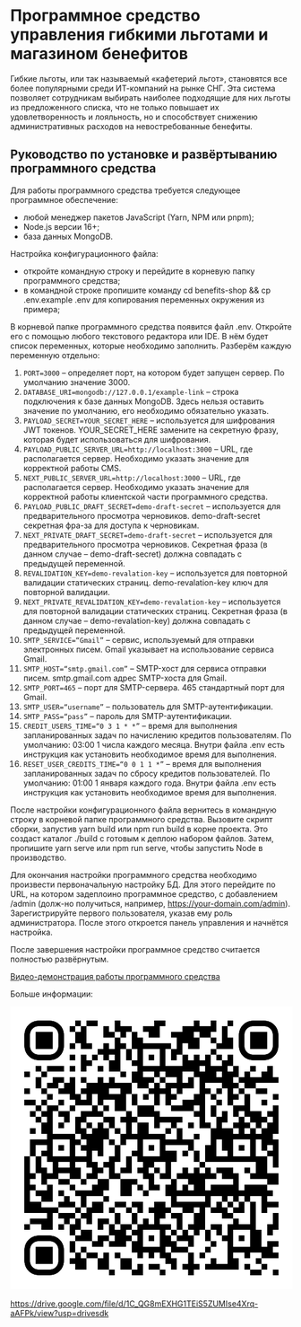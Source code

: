 # Программное средство управления гибкими льготами и магазином бенефитов

Гибкие льготы, или так называемый «кафетерий льгот», становятся все более популярными среди ИТ-компаний на рынке СНГ. Эта система позволяет сотрудникам выбирать наиболее подходящие для них льготы из предложенного списка, что не только повышает их удовлетворенность и лояльность, но и способствует снижению административных расходов на невостребованные бенефиты.

## Руководство по установке и развёртыванию программного средства

Для работы программного средства требуется следующее программное обеспечение:
* любой менеджер пакетов JavaScript (Yarn, NPM или pnpm);
* Node.js версии 16+;
* база данных MongoDB.

Настройка конфигурационного файла:
* откройте командную строку и перейдите в корневую папку программного средства;
* в командной строке пропишите команду cd benefits-shop && cp .env.example .env для копирования переменных окружения из примера;

В корневой папке программного средства появится файл .env. Откройте его с помощью любого текстового редактора или IDE. В нём будет список переменных, которые необходимо заполнить. Разберём каждую переменную отдельно:
1. `PORT=3000` – определяет порт, на котором будет запущен сервер. По умолчанию значение 3000.
2. `DATABASE_URI=mongodb://127.0.0.1/example-link` – строка подключения к базе данных MongoDB. Здесь нельзя оставить значение по умолчанию, его необходимо обязательно указать.
3. `PAYLOAD_SECRET=YOUR_SECRET_HERE` – используется для шифрования JWT токенов. YOUR_SECRET_HERE замените на секретную фразу, которая будет использоваться для шифрования.
4. `PAYLOAD_PUBLIC_SERVER_URL=http://localhost:3000` – URL, где располагается сервер. Необходимо указать значение для корректной работы CMS.
5. `NEXT_PUBLIC_SERVER_URL=http://localhost:3000` – URL, где располагается сервер. Необходимо указать значение для корректной работы клиентской части программного средства.
6. `PAYLOAD_PUBLIC_DRAFT_SECRET=demo-draft-secret` – используется для предварительного просмотра черновиков. demo-draft-secret секретная фра-за для доступа к черновикам.
7. `NEXT_PRIVATE_DRAFT_SECRET=demo-draft-secret` – используется для предварительного просмотра черновиков. Секретная фраза (в данном случае – demo-draft-secret) должна совпадать с предыдущей переменной.
8. `REVALIDATION_KEY=demo-revalation-key` – используется для повторной валидации статических страниц. demo-revalation-key ключ для повторной валидации.
9. `NEXT_PRIVATE_REVALIDATION_KEY=demo-revalation-key` – используется для повторной валидации статических страниц. Секретная фраза (в данном случае – demo-revalation-key) должна совпадать с предыдущей переменной.
10. `SMTP_SERVICE=“Gmail”` – сервис, используемый для отправки электронных писем. Gmail указывает на использование сервиса Gmail.
11. `SMTP_HOST=“smtp.gmail.com”` – SMTP-хост для сервиса отправки писем. smtp.gmail.com адрес SMTP-хоста для Gmail.
12. `SMTP_PORT=465` – порт для SMTP-сервера. 465 стандартный порт для Gmail.
13. `SMTP_USER=“username”` – пользователь для SMTP-аутентификации.
14. `SMTP_PASS=“pass”` – пароль для SMTP-аутентификации.
15. `CREDIT_USERS_TIME=“0 3 1 * *”` – время для выполнения запланированных задач по начислению кредитов пользователям. По умолчанию: 03:00 1 числа каждого месяца. Внутри файла .env есть инструкция как установить необходимое время для выполнения.
16. `RESET_USER_CREDITS_TIME=“0 0 1 1 *”` – время для выполнения запланированных задач по сбросу кредитов пользователей. По умолчанию: 01:00 1 января каждого года. Внутри файла .env есть инструкция как установить необходимое время для выполнения.

После настройки конфигурационного файла вернитесь в командную строку в корневой папке программного средства. Вызовите скрипт сборки, запустив yarn build или npm run build в корне проекта. Это создаст каталог ./build с готовым к деплою набором файлов. Затем, пропишите yarn serve или npm run serve, чтобы запустить Node в производство.

Для окончания настройки программного средства необходимо произвести первоначальную настройку БД. Для этого перейдите по URL, на котором задеплоино программное средство, с добавлением /admin (долж-но получиться, например, https://your-domain.com/admin). Зарегистрируйте первого пользователя, указав ему роль администратора. После этого откроется панель управления и начнётся настройка.

После завершения настройки программное средство считается полностью развёрнутым.

[Видео-демонстрация работы программного средства](https://youtu.be/yL64fBS5NaE)

Больше информации:

![more-info.svg](more-info.svg)

https://drive.google.com/file/d/1C_QG8mEXHG1TEiS5ZUMIse4Xrq-aAFPk/view?usp=drivesdk
